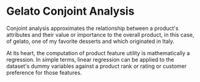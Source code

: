 # Gelato Conjoint Analysis

Conjoint analysis approximates the relationship between a product's attributes and their value or importance to the overall product, in this case, of gelato, one of my favorite desserts and which originated in Italy.

At its heart, the computation of product feature utility is mathematically a regression. In simple terms, linear regression can be applied to the dataset's dummy variables against a product rank or rating or customer preference for those features. 

